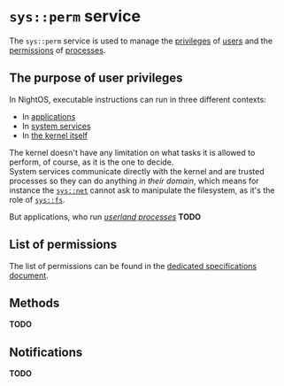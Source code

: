 # `sys::perm` service

The `sys::perm` service is used to manage the [privileges](../../concepts/users.md#user-privileges) of [users](../../concepts/users.md) and the [permissions](../../features/permissions.md) of [processes](../kernel/processes.md).

## The purpose of user privileges

In NightOS, executable instructions can run in three different contexts:

* In [applications](../../concepts/applications.md)
* In [system services](../README.md)
* In [the kernel itself](../kernel/README.md)

The kernel doesn't have any limitation on what tasks it is allowed to perform, of course, as it is the one to decide.  
System services communicate directly with the kernel and are trusted processes so they can do anything _in their domain_, which means for instance the [`sys::net`](net.md) cannot ask to manipulate the filesystem, as it's the role of [`sys::fs`](fs.md).

But applications, who run [_userland processes_](../kernel/processes.md) **TODO**

## List of permissions

The list of permissions can be found in the [dedicated specifications document](../permissions.md).

## Methods

**TODO**

## Notifications

**TODO**
